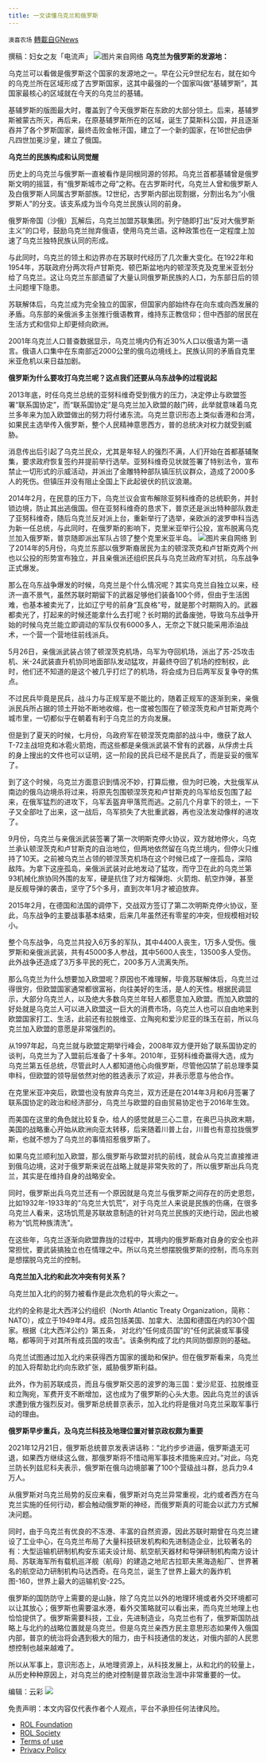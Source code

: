 ```yaml
---
title: 一文读懂乌克兰和俄罗斯
---
```

`澳喜农场` [轉載自GNews](https://gnews.org/zh-hans/2067507/)

撰稿：妇女之友「电流声」
![](https://assets.gnews.org/wp-content/uploads/2022/02/Slide1-31.jpg)图片来自网络
**乌克兰为俄罗斯的发源地：**

乌克兰可以看做是俄罗斯这个国家的发源地之一。早在公元9世纪左右，就在如今的乌克兰所在区域形成了古罗斯国家，这其中最强的一个国家叫做“基辅罗斯”，其国家最核心的区域就在今天的乌克兰的基辅。

基辅罗斯的版图最大时，覆盖到了今天俄罗斯在东欧的大部分领土。后来，基辅罗斯被蒙古所灭，再后来，在原基辅罗斯所在的区域，诞生了莫斯科公国，并且逐渐吞并了各个罗斯国家，最终击败金帐汗国，建立了一个新的国家，在16世纪由伊凡四世加冕沙皇，建立了俄国。

**乌克兰的民族构成和认同觉醒**

历史上的乌克兰与俄罗斯一直被看作是同根同源的邻邦。乌克兰首都基辅曾是俄罗斯文明的摇篮，有“俄罗斯城市之母”之称。在古罗斯时代，乌克兰人曾和俄罗斯人及白俄罗斯人同属古罗斯部族。12世纪，古罗斯内部出现割据，分割出名为“小俄罗斯人”的分支。该支系成为当今乌克兰民族认同的前身。

俄罗斯帝国（沙俄）瓦解后，乌克兰加盟苏联集团。列宁随即打出“反对大俄罗斯主义”的口号，鼓励乌克兰抛弃俄语，使用乌克兰语。这种政策也在一定程度上加速了乌克兰独特民族认同的形成。

与此同时，乌克兰的领土和边界亦在苏联时代经历了几次重大变化。在1922年和1954年，苏联政府分两次将卢甘斯克、顿巴斯盆地内的顿涅茨克及克里米亚划分给了乌克兰。这让乌克兰东部遗留了大量认同俄罗斯民族的人口，为东部日后的领土问题埋下隐患。

苏联解体后，乌克兰成为完全独立的国家，但国家内部始终存在向东或向西发展的矛盾。乌东部的亲俄派多主张推行俄语教育，维持东正教信仰；但中西部的居民在生活方式和信仰上却更倾向欧洲。

2001年乌克兰人口普查数据显示，乌克兰境内仍有近30%人口以俄语为第一语言。俄语人口集中在东南部近2000公里的俄乌边境线上。民族认同的矛盾自克里米亚危机以来日益加剧。

**俄罗斯为什么要攻打乌克兰呢？这点我们还要从乌东战争的过程说起**

2013年底，时任乌克兰总统的亚努科维奇受到俄方的压力，决定停止与欧盟签署“联系国协定”，而“联系国协定”是乌克兰加入欧盟的敲门砖，此举就意味着乌克兰多年来为加入欧盟做出的努力将付诸东流。乌克兰意识形态上类似香港和台湾，如果民主选举传入俄罗斯，整个人民精神意思西方，普的总统决对权力就受到威胁。

消息传出后引起了乌克兰民众，尤其是年轻人的强烈不满，人们开始在首都基辅聚集，要求政府恢复签约并提前举行选举。亚努科维奇见状就签署了特别法令，宣布禁止一切形式的示威活动，并派出了金雕特种部队镇压抗议群众，造成了2000多人的死伤。但镇压并没有阻止全国上下此起彼伏的抗议浪潮。

2014年2月，在民意的压力下，乌克兰议会宣布解除亚努科维奇的总统职务，并封锁边境，防止其出逃俄国。但在亚努科维奇的恳求下，普京还是派出特种部队救走了亚努科维奇，随后乌克兰反对派上台，重新举行了选举，亲欧派的波罗申科当选为新一任总统，与此同时，在俄罗斯的影响下，克里米亚举行公投，宣布脱离乌克兰加入俄罗斯，普京随即派出军队占领了整个克里米亚半岛。
![](https://assets.gnews.org/wp-content/uploads/2022/02/Slide1-32.jpg)图片来自网络
到了2014年的5月份，乌克兰东部以俄罗斯裔居民为主的顿涅茨克和卢甘斯克两个州也以公投的形势宣布独立，并且亲俄派还组织民兵与乌克兰政府军对抗，乌东战争正式爆发。

那么在乌东战争爆发的时候，乌克兰是个什么情况呢？其实乌克兰自独立以来，经济一直不景气，虽然苏联时期留下的武器足够他们装备100个师，但由于生活困难，也基本被卖光了，比如辽宁号的前身“瓦良格”号，就是那个时期购入的。武器都卖光了，打起来的时候还能拿什么去打呢？长时期的武备废弛，导致乌东战争开始的时候乌克兰能立即调动的军队仅有6000多人，无奈之下就只能采用添油战术，一个营一个营地往前线派兵。

5月26日，亲俄派武装占领了顿涅茨克机场，乌军为夺回机场，派出了苏-25攻击机、米-24武装直升机协同地面部队发动猛攻，并最终夺回了机场的控制权，此时，他们还不知道的是这个被几乎打烂了的机场，将会成为日后两军反复争夺的焦点。

不过民兵毕竟是民兵，战斗力与正规军是不能比的，随着正规军的逐渐到来，亲俄派民兵所占据的领土开始不断地收缩，也一度被包围在了顿涅茨克和卢甘斯克两个城市里，一切都似乎在朝着有利于乌克兰的方向发展。

但是到了夏天的时候，七月份，乌政府军在顿涅茨克南部的战斗中，缴获了敌人T-72主战坦克和冰雹火箭炮，而这些都是亲俄派武装不曾有的武器，从俘虏士兵的身上搜出的文件也可以证明，这一阶段的民兵已经不是民兵了，而是妥妥的俄军了。

到了这个时候，乌克兰方面意识到情况不妙，打算后撤，但为时已晚，大批俄军从南边的俄乌边境杀将过来，将原先包围顿涅茨克和卢甘斯克的乌军给反包围了起来，在俄军猛烈的进攻下，乌军丢盔弃甲落荒而逃。之前几个月拿下的领土，一下子又全部吐了出来，这一战后，乌军损失了大批重武器，再也没法发动像样的进攻了。

9月份，乌克兰与亲俄派武装签署了第一次明斯克停火协议，双方就地停火，乌克兰承认顿涅茨克和卢甘斯克的自治地位，但两地依然留在乌克兰境内，但停火只维持了10天。之前被乌克兰占领的顿涅茨克机场在这个时候已成了一座孤岛，深陷敌阵。为拿下这座孤岛，亲俄派武装对此地发动了猛攻，而守卫在此的乌克兰第93机械化旅协同外围的友军，硬是抗住了对方榴弹炮、火箭炮、航空炸弹，甚至是反舰导弹的袭击，坚守了5个多月，直到次年1月才被迫放弃。

2015年2月，在德国和法国的调停下，交战双方签订了第二次明斯克停火协议，至此，乌东战争的主要战事基本结束，后来几年虽然还有零星的冲突，但规模相对较小。

整个乌东战争，乌克兰共投入6万多的军队，其中4400人丧生，1万多人受伤。俄罗斯和亲俄派武装，共有45000多人参战，其中5600人丧生，13500多人受伤。此外战争还造成了3万多平民的死亡，200多万人流离失所。

那么乌克兰为什么想要加入欧盟呢？原因也不难理解，毕竟苏联解体后，乌克兰过得很穷，但欧盟国家通常都很富裕，向往美好的生活，是人的天性。根据民调显示，大部分乌克兰人，以及绝大多数乌克兰年轻人都愿意加入欧盟。而加入欧盟的好处就是乌克兰人可以进入欧盟这一巨大的消费市场，乌克兰人也可以自由地来到欧盟国家打工、生活，此前还有拉脱维亚、立陶宛和爱沙尼亚的珠玉在前，所以乌克兰加入欧盟的意愿是非常强烈的。

从1997年起，乌克兰就与欧盟定期举行峰会，2008年双方便开始了联系国协定的谈判，乌克兰为了入盟前后准备了十多年。2010年，亚努科维奇赢得大选，成为乌克兰第五任总统，尽管此时人人都知道他心向俄罗斯，尽管他囚禁了前总理季莫申科，但欧盟的领导层依然对他的胜选表示了欢迎，并表示愿意与他合作。

在克里米亚冲突后，欧盟也没有放弃乌克兰，双方还是在2014年3月和6月签署了联系国协定的政治和经济部分，乌克兰与欧盟的自由贸易协定也于2016年生效。

而美国在这里的角色就比较复杂，给人的感觉就是三心二意，在奥巴马执政末期，美国的战略重心开始从欧洲向亚太转移，后来随着川普上台，川普也有意拉拢俄罗斯，也就不想为了乌克兰的事情招惹俄罗斯了。

如果乌克兰顺利加入欧盟，那么俄罗斯与欧盟对抗的前线，就会从乌克兰直接推进到俄乌边境，这对于俄罗斯来说在战略上就是非常失败的了，所以俄罗斯出兵乌克兰，其实是在维持自身的战略安全。

同时，俄罗斯出兵乌克兰还有一个原因就是乌克兰与俄罗斯之间存在的历史恩怨，比如1932年-1933年的“乌克兰大饥荒”，对于乌克兰人来说是民族的伤痛，在很多乌克兰人看来，这场饥荒是苏联故意制造的针对乌克兰民族的灭绝行动，因此也被称为“饥荒种族清洗”。

在这些年，乌克兰逐渐向欧盟靠拢的过程中，其境内的俄罗斯裔对自身的安全也非常担忧，要武装搞独立也在情理之中。所以乌克兰想摆脱俄罗斯的控制，而乌东则是想摆脱乌克兰的控制。

**乌克兰加入北约和此次冲突有何关系？**

乌克兰加入北约的努力被看作是此次危机的导火索之一。

北约的全称是北大西洋公约组织（North Atlantic Treaty Organization，简称：NATO），成立于1949年4月。成员包括美国、加拿大、法国和德国在内的30个国家。根据《北大西洋公约》第五条， 对北约“任何成员国”的“任何武装或军事侵略，都等同于对其所有成员国的攻击”。该条例构成了北约共同防御原则的基础。

乌克兰试图通过加入北约来获得西方国家的援助和保护。但在俄罗斯看来，乌克兰的加入将帮助北约向东欧扩张，威胁俄罗斯利益。

此外，作为前苏联成员，而且与俄罗斯交恶的波罗的海三国：爱沙尼亚、拉脱维亚和立陶宛，军费开支不断增加，这也成为了俄罗斯的心头大患。因此乌克兰的该诉求遭到俄方强烈反对。俄罗斯总统普京表示，加入北约将是俄对乌克兰采取军事行动的理由。

**俄罗斯早步重兵，及乌克兰科技及地理位置对普京政权颇为重要**

2021年12月21日，俄罗斯总统普京发表讲话称：“北约步步进逼，俄罗斯退无可退，如果西方继续这么做，那俄罗斯将不惜动用军事技术措施来应对。”对此，乌克兰防长列兹尼科夫表示，俄罗斯在俄乌边境部署了100个营级战斗群，总兵力9.4万人。

从俄罗斯对乌克兰局势的反应来看，俄罗斯对乌克兰异常重视，北约或者西方在乌克兰实施的任何行动，都会触动俄罗斯的神经，而俄罗斯真的可能会以武力方式解决问题。

同时，由于乌克兰有优良的不冻港、丰富的自然资源，因此苏联时期曾在乌克兰建设了工业中心，在乌克兰布局了大量科技研发机构和先进制造企业，比较著名的有：大型运输机研制机构安东诺夫设计局、航空航天器材和导弹研制机构南方设计局、苏联海军所有载机巡洋舰（航母）的建造之地尼古拉耶夫黑海造船厂、世界著名的航空动力研制机构马达西奇。在乌克兰，诞生了世界上最大的轰炸机图-160，世界上最大的运输机安-225。

俄罗斯的国防防守上需要的是山脉，除了乌克兰以外的地理环境或者外交环境都可以让其放心；俄罗斯也需要温水港，看外交策略就可以看出来，而乌克兰地理上也恰恰提供了。俄罗斯需要科技，工业，先进制造业，乌克兰也有了，俄罗斯国防战略上与北约的战略位置就是乌克兰。但是乌克兰亲西方民主意思形态如果传入俄国内部，普京的统治将会遇到极大的阻力，由于科技通信的发达，对俄内部的人民思想控制也越来越难了。

所以从军事上，意识形态上，从地理资源上，从科技发展上，从和北约的较量上，从历史种种原因上，对乌克兰的绝对控制是普京政治生涯中非常重要的一仗。



编辑：云彩
![](https://assets.gnews.org/wp-content/uploads/2022/02/澳喜图标2-1.jpg)


 

免责声明：本文内容仅代表作者个人观点，平台不承担任何法律风险。

- [ROL Foundation](https://rolfoundation.org/)
- [ROL Society](https://rolsociety.org/)
- [Terms of use](https://gnews.org/terms-of-use-3/)
- [Privacy Policy](https://gnews.org/privacy-policy/)
